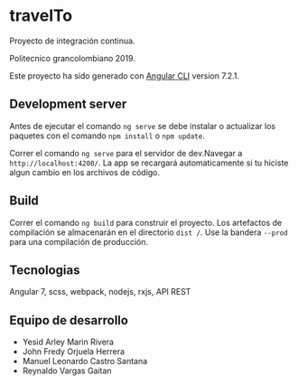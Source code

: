 # travelTo

Proyecto de integración continua.

Politecnico grancolombiano 2019.

Este proyecto ha sido generado con [Angular CLI](https://github.com/angular/angular-cli) version 7.2.1.



## Development server

Antes de ejecutar el comando `ng serve` se debe instalar o actualizar los paquetes con el comando `npm install` o `npm update`. 

Correr el comando `ng serve` para el servidor de dev.Navegar a `http://localhost:4200/`. La app se recargará automaticamente si tu hiciste algun cambio en los archivos de código.

## Build

Correr el comando `ng build` para construir el proyecto. Los artefactos de compilación se almacenarán en el directorio `dist /`. Use la bandera `--prod` para una compilación de producción.

## Tecnologias

Angular 7, scss, webpack, nodejs, rxjs, API REST

## Equipo de desarrollo

* Yesid Arley Marin Rivera
* John Fredy Orjuela Herrera
* Manuel Leonardo Castro Santana
* Reynaldo Vargas Gaitan
